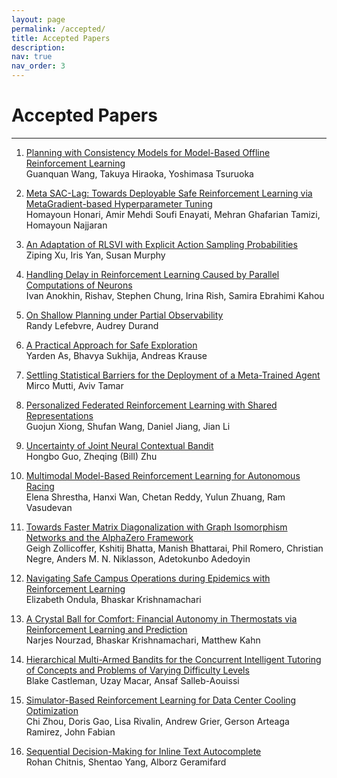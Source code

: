 ```yaml
---
layout: page
permalink: /accepted/
title: Accepted Papers
description:
nav: true
nav_order: 3
---
```


# Accepted Papers

<!-- <br>
__Links: [[OpenReview Portal]](https://openreview.net/group?id=NeurIPS.cc/2023/Workshop/Instruction) [[NeurIPS Site]](https://neurips.cc/virtual/2023/workshop/66498)__
<br>__Note:__ Authors are encouraged to contact us to add links to posters, videos, and other materials related to their paper. -->

---
1. [Planning with Consistency Models for Model-Based Offline Reinforcement Learning](https://openreview.net/forum?id=vxnMxWJRSM)
<br>Guanquan Wang, Takuya Hiraoka, Yoshimasa Tsuruoka

2. [Meta SAC-Lag: Towards Deployable Safe Reinforcement Learning via MetaGradient-based Hyperparameter Tuning](https://openreview.net/forum?id=THgxluWx6r)
<br>Homayoun Honari, Amir Mehdi Soufi Enayati, Mehran Ghafarian Tamizi, Homayoun Najjaran

3. [An Adaptation of RLSVI with Explicit Action Sampling Probabilities](https://openreview.net/forum?id=nn8u4ef0LH)
<br>Ziping Xu, Iris Yan, Susan Murphy

4. [Handling Delay in Reinforcement Learning Caused by Parallel Computations of Neurons](https://openreview.net/forum?id=iEbVvvjkJN)
<br>Ivan Anokhin, Rishav, Stephen Chung, Irina Rish, Samira Ebrahimi Kahou

5. [On Shallow Planning under Partial Observability](https://openreview.net/forum?id=nYXbDilzU6)
<br>Randy Lefebvre, Audrey Durand

6. [A Practical Approach for Safe Exploration](https://openreview.net/forum?id=yX6F5g8Yf0)
<br>Yarden As, Bhavya Sukhija, Andreas Krause

7. [Settling Statistical Barriers for the Deployment of a Meta-Trained Agent](https://openreview.net/forum?id=Gx2dyKnUFZ)
<br>Mirco Mutti, Aviv Tamar

8. [Personalized Federated Reinforcement Learning with Shared Representations](https://openreview.net/forum?id=MwqstW1k3Q)
<br>Guojun Xiong, Shufan Wang, Daniel Jiang, Jian Li

9. [Uncertainty of Joint Neural Contextual Bandit](https://openreview.net/forum?id=XDsvFCQpMD)
<br>Hongbo Guo, Zheqing (Bill) Zhu

10. [Multimodal Model-Based Reinforcement Learning for Autonomous Racing](https://openreview.net/forum?id=wXjsMTZzxF)
<br>Elena Shrestha, Hanxi Wan, Chetan Reddy, Yulun Zhuang, Ram Vasudevan

11. [Towards Faster Matrix Diagonalization with Graph Isomorphism Networks and the AlphaZero Framework](https://openreview.net/forum?id=HjUnOJ7e9L)
<br>Geigh Zollicoffer, Kshitij Bhatta, Manish Bhattarai, Phil Romero, Christian Negre, Anders M. N. Niklasson, Adetokunbo Adedoyin

12. [Navigating Safe Campus Operations during Epidemics with Reinforcement Learning](https://openreview.net/forum?id=FudfN3ZJko)
<br>Elizabeth Ondula, Bhaskar Krishnamachari

13. [A Crystal Ball for Comfort: Financial Autonomy in Thermostats via Reinforcement Learning and Prediction](https://openreview.net/forum?id=k1KAKpSUk2)
<br>Narjes Nourzad, Bhaskar Krishnamachari, Matthew Kahn

14. [Hierarchical Multi-Armed Bandits for the Concurrent Intelligent Tutoring of Concepts and Problems of Varying Difficulty Levels](https://openreview.net/forum?id=ag2m818qUm)
<br>Blake Castleman, Uzay Macar, Ansaf Salleb-Aouissi

15. [Simulator-Based Reinforcement Learning for Data Center Cooling Optimization](https://openreview.net/forum?id=3hZL9Vv0Ay)
<br>Chi Zhou, Doris Gao, Lisa Rivalin, Andrew Grier, Gerson Arteaga Ramirez, John Fabian

16. [Sequential Decision-Making for Inline Text Autocomplete](https://openreview.net/forum?id=GZN1unexiJ)
<br>Rohan Chitnis, Shentao Yang, Alborz Geramifard